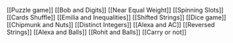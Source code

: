 [[Puzzle game]]
[[Bob and Digits]]
[[Near Equal Weight]]
[[Spinning Slots]]
[[Cards Shuffle]]
[[Emilia and Inequalities]]
[[Shifted Strings]]
[[Dice game]]
[[Chipmunk and Nuts]]
[[Distinct Integers]]
[[Alexa and AC]]
[[Reversed Strings]]
[[Alexa and Balls]]
[[Rohit and Balls]]
[[Carry or not]]